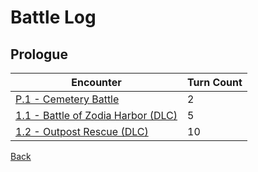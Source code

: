 # Battle Log

## Prologue

| Encounter                                                                                 | Turn Count |
| ----------------------------------------------------------------------------------------- | ---------- |
| [P.1 - Cemetery Battle](P.1%20-%20Cemetery%20Battle.md)                                   | 2          |
| [1.1 - Battle of Zodia Harbor (DLC)](<1.1%20-%20Battle%20of%20Zofia%20Harbor%20(DLC).md>) | 5          |
| [1.2 - Outpost Rescue (DLC)](<1.2%20-%20Outpost%20Rescue%20(DLC).md>)                     | 10         |

[Back](../README.md)
